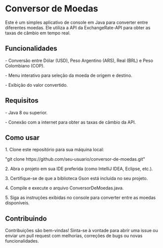 <h1>Conversor de Moedas</h1>
<p>Este é um simples aplicativo de console em Java para converter entre diferentes moedas. Ele utiliza a API da ExchangeRate-API para obter as taxas de câmbio em tempo real.</p>

<h2>Funcionalidades</h2>
<p>- Conversão entre Dólar (USD), Peso Argentino (ARS), Real (BRL) e Peso Colombiano (COP).</p>
<p>- Menu interativo para seleção da moeda de origem e destino.</p>
<p>- Exibição do valor convertido.</p>
<h2>Requisitos</h2>
<p>- Java 8 ou superior.</p>
<p>- Conexão com a internet para obter as taxas de câmbio da API.</p>
<h2>Como usar</h2>
<p>1. Clone este repositório para sua máquina local:</p>
<p>"git clone https://github.com/seu-usuario/conversor-de-moedas.git"</p>
<p>2. Abra o projeto em sua IDE preferida (como IntelliJ IDEA, Eclipse, etc.).</p>
<p>3. Certifique-se de que a biblioteca Gson está incluída no seu projeto.</p>
<p>4. Compile e execute o arquivo ConversorDeMoedas.java.</p>
<p>5. Siga as instruções exibidas no console para converter entre as moedas disponíveis.</p>
<h2>Contribuindo</h2>
<p>Contribuições são bem-vindas! Sinta-se à vontade para abrir uma issue ou enviar um pull request com melhorias, correções de bugs ou novas funcionalidades.</p>
